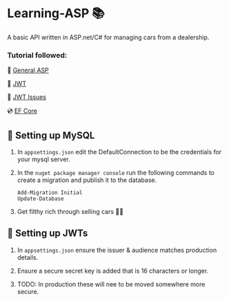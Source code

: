 # Learning-ASP 📚

A basic API written in ASP.net/C# for managing cars from a dealership.

### Tutorial followed:

👨 [General ASP](https://www.youtube.com/playlist?list=PL3ewn8T-zRWgO-GAdXjVRh-6thRog6ddg)

🔐 [JWT](https://www.youtube.com/watch?v=4cFhYUK8wnc)

🤔 [JWT Issues](https://www.reddit.com/r/dotnet/comments/11dekla/jwt_token_not_being_authorized_by_authorize/)

💿 [EF Core](https://www.youtube.com/watch?v=39rSVOScx9c)

## 📂 Setting up MySQL
1. In `appsettings.json` edit the DefaultConnection to be the credentials for your mysql server.

2. In the `nuget package manager console` run the following commands to create a migration and publish it to the database.
    ```
    Add-Migration Initial
    Update-Database
    ```
3. Get filthy rich through selling cars 🚗💨

## 🔐 Setting up JWTs
1. In `appsettings.json` ensure the issuer & audience matches production details.

2. Ensure a secure secret key is added that is 16 characters or longer.

3. TODO: In production these will nee to be moved somewhere more secure.